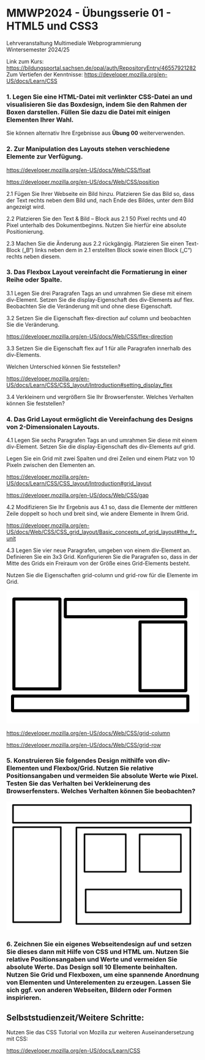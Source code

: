 # MMWP2024 - Übungsserie 01 - HTML5 und CSS3

Lehrveranstaltung Multimediale Webprogrammierung <br> Wintersemester 2024/25

Link zum Kurs: https://bildungsportal.sachsen.de/opal/auth/RepositoryEntry/46557921282 <br>
Zum Vertiefen der Kenntnisse: https://developer.mozilla.org/en-US/docs/Learn/CSS

### 1. Legen Sie eine HTML-Datei mit verlinkter CSS-Datei an und visualisieren Sie das Boxdesign, indem Sie den Rahmen der Boxen darstellen. Füllen Sie dazu die Datei mit einigen Elementen Ihrer Wahl.

Sie können alternativ Ihre Ergebnisse aus **Übung 00** weiterverwenden.

### 2. Zur Manipulation des Layouts stehen verschiedene Elemente zur Verfügung.

https://developer.mozilla.org/en-US/docs/Web/CSS/float

https://developer.mozilla.org/en-US/docs/Web/CSS/position

2.1 Fügen Sie Ihrer Webseite ein Bild hinzu. Platzieren Sie das Bild so, dass der Text rechts neben dem Bild und, nach Ende des Bildes, unter dem Bild angezeigt wird.

2.2 Platzieren Sie den Text & Bild – Block aus 2.1 50 Pixel rechts und 40 Pixel unterhalb des Dokumentbeginns. Nutzen Sie hierfür eine absolute Positionierung.

2.3 Machen Sie die Änderung aus 2.2 rückgängig. Platzieren Sie einen Text-Block („B“) links neben dem in 2.1 erstellten Block sowie einen Block („C“) rechts neben diesem.

### 3. Das Flexbox Layout vereinfacht die Formatierung in einer Reihe oder Spalte.

3.1 Legen Sie drei Paragrafen Tags an und umrahmen Sie diese mit einem div-Element.
Setzen Sie die display-Eigenschaft des div-Elements auf flex. Beobachten Sie die Veränderung mit und ohne diese Eigenschaft.

3.2 Setzen Sie die Eigenschaft flex-direction auf column und beobachten Sie die Veränderung.

https://developer.mozilla.org/en-US/docs/Web/CSS/flex-direction

3.3 Setzen Sie die Eigenschaft flex auf 1 für alle Paragrafen innerhalb des div-Elements.

Welchen Unterschied können Sie feststellen?

https://developer.mozilla.org/en-US/docs/Learn/CSS/CSS_layout/Introduction#setting_display_flex

3.4 Verkleinern und vergrößern Sie Ihr Browserfenster. Welches Verhalten können Sie feststellen?

### 4. Das Grid Layout ermöglicht die Vereinfachung des Designs von 2-Dimensionalen Layouts.

4.1 Legen Sie sechs Paragrafen Tags an und umrahmen Sie diese mit einem div-Element.
Setzen Sie die display-Eigenschaft des div-Elements auf grid.

Legen Sie ein Grid mit zwei Spalten und drei Zeilen und einem Platz von 10 Pixeln zwischen den Elementen an.

https://developer.mozilla.org/en-US/docs/Learn/CSS/CSS_layout/Introduction#grid_layout

https://developer.mozilla.org/en-US/docs/Web/CSS/gap

4.2 Modifizieren Sie Ihr Ergebnis aus 4.1 so, dass die Elemente der mittleren Zeile doppelt so hoch und breit sind, wie andere Elemente in Ihrem Grid.

https://developer.mozilla.org/en-US/docs/Web/CSS/CSS_grid_layout/Basic_concepts_of_grid_layout#the_fr_unit

4.3 Legen Sie vier neue Paragrafen, umgeben von einem div-Element an. Definieren Sie ein 3x3 Grid. Konfigurieren Sie die Paragrafen so, dass in der Mitte des Grids ein Freiraum von der Größe eines Grid-Elements besteht.

Nutzen Sie die Eigenschaften grid-column und grid-row für die Elemente im Grid.

<img src="images/e1/4c.png" alt="3x3-Grid">

https://developer.mozilla.org/en-US/docs/Web/CSS/grid-column

https://developer.mozilla.org/en-US/docs/Web/CSS/grid-row

### 5. Konstruieren Sie folgendes Design mithilfe von div-Elementen und Flexbox/Grid. Nutzen Sie relative Positionsangaben und vermeiden Sie absolute Werte wie Pixel. Testen Sie das Verhalten bei Verkleinerung des Browserfensters. Welches Verhalten können Sie beobachten?

<img src="images/e1/5.png" alt="3x3-Grid">

### 6. Zeichnen Sie ein eigenes Webseitendesign auf und setzen Sie dieses dann mit Hilfe von CSS und HTML um. Nutzen Sie relative Positionsangaben und Werte und vermeiden Sie absolute Werte. Das Design soll 10 Elemente beinhalten. Nutzen Sie Grid und Flexboxen, um eine spannende Anordnung von Elementen und Unterelementen zu erzeugen. Lassen Sie sich ggf. von anderen Webseiten, Bildern oder Formen inspirieren.

## Selbststudienzeit/Weitere Schritte:

Nutzen Sie das CSS Tutorial von Mozilla zur weiteren Auseinandersetzung mit CSS:

https://developer.mozilla.org/en-US/docs/Learn/CSS
